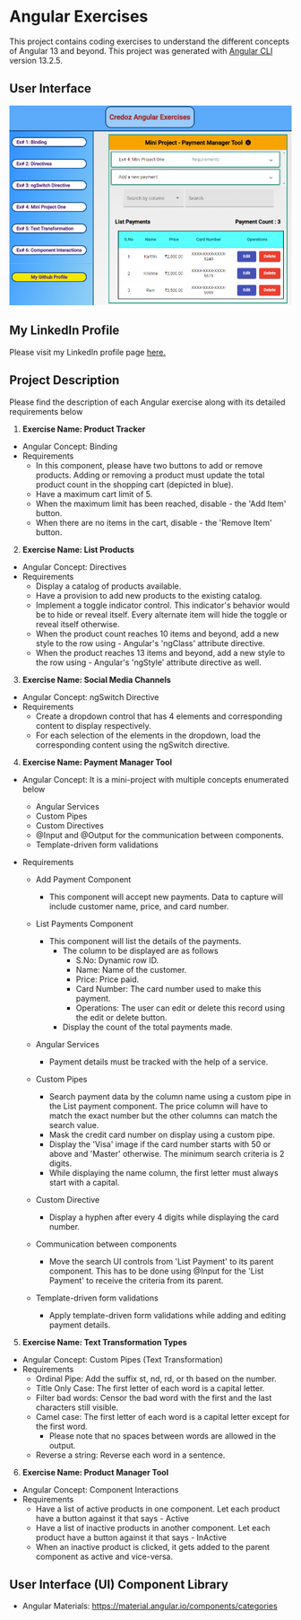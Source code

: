 
# Angular Exercises

This project contains coding exercises to understand the different concepts of Angular 13 and beyond.
This project was generated with [Angular CLI](https://github.com/angular/angular-cli) version 13.2.5.

## User Interface
![AngularExercises - User Interface](/src/assets/images/KarthikSreenivasan.AngularExercises-UserInterface.jpg)

## My LinkedIn Profile
Please visit my LinkedIn profile page [here.](https://www.linkedin.com/in/karthiksreenivasan/)

## Project Description
Please find the description of each Angular exercise along with its detailed requirements below

1. **Exercise Name: Product Tracker**
  - Angular Concept: Binding
  - Requirements
    - In this component, please have two buttons to add or remove products. Adding or removing a product must update the total product count in the shopping cart (depicted in blue).
    - Have a maximum cart limit of 5.
    - When the maximum limit has been reached, disable - the 'Add Item' button.
    - When there are no items in the cart, disable - the 'Remove Item' button.
    
2. **Exercise Name: List Products**
  - Angular Concept: Directives
  - Requirements
    - Display a catalog of products available.
    - Have a provision to add new products to the existing catalog.
    - Implement a toggle indicator control. This indicator's behavior would be to hide or reveal itself. Every alternate item will hide the toggle or reveal itself otherwise.
    - When the product count reaches 10 items and beyond, add a new style to the row using - Angular's 'ngClass' attribute directive.
    - When the product reaches 13 items and beyond, add a new style to the row using - Angular's 'ngStyle' attribute directive as well.
   
3. **Exercise Name: Social Media Channels**
  - Angular Concept: ngSwitch Directive
  - Requirements
    - Create a dropdown control that has 4 elements and corresponding content to display respectively.
    - For each selection of the elements in the dropdown, load the corresponding content using the ngSwitch directive.

4. **Exercise Name: Payment Manager Tool**
  - Angular Concept: It is a mini-project with multiple concepts enumerated below
    - Angular Services
    - Custom Pipes
    - Custom Directives
    - @Input and @Output for the communication between components.
    - Template-driven form validations

  - Requirements
    - Add Payment Component
      - This component will accept new payments. Data to capture will include customer name, price, and card number.
    - List Payments Component
      - This component will list the details of the payments.
        - The column to be displayed are as follows
          - S.No: Dynamic row ID.
          - Name: Name of the customer.
          - Price: Price paid.
          - Card Number: The card number used to make this payment.
          - Operations: The user can edit or delete this record using the edit or delete button.
        - Display the count of the total payments made.

    - Angular Services
      - Payment details must be tracked with the help of a service.

    - Custom Pipes
      - Search payment data by the column name using a custom pipe in the List payment component. The price column will have to match the exact number but the other columns can match the search value.
      - Mask the credit card number on display using a custom pipe.
      - Display the 'Visa' image if the card number starts with 50 or above and 'Master' otherwise. The minimum search criteria is 2 digits.
      - While displaying the name column, the first letter must always start with a capital.

    - Custom Directive
      - Display a hyphen after every 4 digits while displaying the card number.

    - Communication between components
      - Move the search UI controls from 'List Payment' to its parent component. This has to be done using @Input for the 'List Payment' to receive the criteria from its parent.

    - Template-driven form validations
      - Apply template-driven form validations while adding and editing payment details.
    
5. **Exercise Name: Text Transformation Types**
  - Angular Concept: Custom Pipes (Text Transformation)
  - Requirements
    - Ordinal Pipe: Add the suffix st, nd, rd, or th based on the number.
    - Title Only Case: The first letter of each word is a capital letter.
    - Filter bad words: Censor the bad word with the first and the last characters still visible.
    - Camel case: The first letter of each word is a capital letter except for the first word.
      - Please note that no spaces between words are allowed in the output.
    - Reverse a string: Reverse each word in a sentence.
 
6. **Exercise Name: Product Manager Tool**
  - Angular Concept: Component Interactions
  - Requirements
    - Have a list of active products in one component. Let each product have a button against it that says - Active
    - Have a list of inactive products in another component. Let each product have a button against it that says - InActive
    - When an inactive product is clicked, it gets added to the parent component as active and vice-versa.

## User Interface (UI) Component Library
- Angular Materials: https://material.angular.io/components/categories

